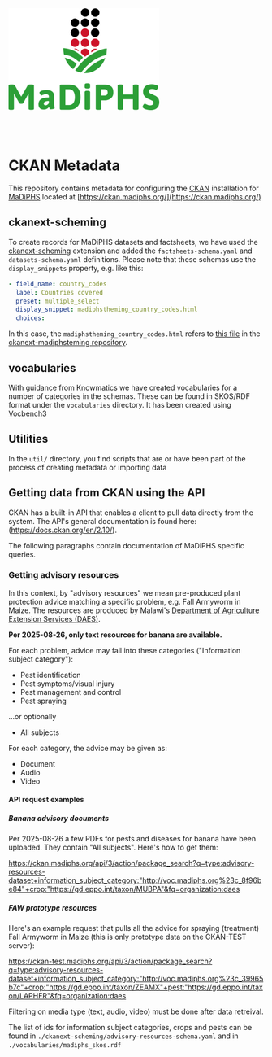 <img src="images/MaDiPHS_logo.png" style="height: 200px; padding-bottom: 50px;"/>


# CKAN Metadata
This repository contains metadata for configuring the [CKAN](https://ckan.org/) installation 
for [MaDiPHS](https://madiphs.org) located at [https://ckan.madiphs.org/](https://ckan.madiphs.org/)

## ckanext-scheming
To create records for MaDiPHS datasets and factsheets, we have used the [ckanext-scheming](https://github.com/ckan/ckanext-scheming) 
extension and added the `factsheets-schema.yaml` and `datasets-schema.yaml` definitions. Please note that these schemas use the 
`display_snippets` property, e.g. like this:

```yaml
- field_name: country_codes
  label: Countries covered
  preset: multiple_select
  display_snippet: madiphstheming_country_codes.html
  choices:
 ```

 In this case, the `madiphstheming_country_codes.html` refers to [this file](https://github.com/MaDiPHS/ckanext-madiphstheming/blob/main/ckanext/madiphstheming/templates/scheming/display_snippets/madiphstheming_country_codes.html) in the [ckanext-madiphsteming repository](https://github.com/MaDiPHS/ckanext-madiphstheming).



## vocabularies
With guidance from Knowmatics we have created vocabularies for a number of categories in the schemas. These can be found in SKOS/RDF format under the `vocabularies` directory. It has been created using [Vocbench3](https://bitbucket.org/art-uniroma2/vocbench3/src/master/)

## Utilities
In the `util/` directory, you find scripts that are or have been part of the process of creating metadata or importing data

## Getting data from CKAN using the API
CKAN has a built-in API that enables a client to pull data directly from the system. The API's general documentation is found here: (https://docs.ckan.org/en/2.10/).

The following paragraphs contain documentation of MaDiPHS specific queries.

### Getting advisory resources
In this context, by "advisory resources" we mean pre-produced plant protection advice matching a specific problem, e.g. Fall Armyworm in Maize. The resources are produced by Malawi's [Department of Agriculture Extension Services (DAES)](https://ckan.madiphs.org/organization/about/daes).

**Per 2025-08-26, only text resources for banana are available.**

For each problem, advice may fall into these categories ("Information subject category"):
* Pest identification
* Pest symptoms/visual injury
* Pest management and control
* Pest spraying

...or optionally
* All subjects

For each category, the advice may be given as:
* Document
* Audio
* Video

#### API request examples
##### Banana advisory documents
Per 2025-08-26 a few PDFs for pests and diseases for banana have been uploaded. They contain "All subjects". Here's how to get them:

https://ckan.madiphs.org/api/3/action/package_search?q=type:advisory-resources-dataset+information_subject_category:"http://voc.madiphs.org%23c_8f96be84"+crop:"https://gd.eppo.int/taxon/MUBPA"&fq=organization:daes

##### FAW prototype resources

Here's an example request that pulls all the advice for spraying (treatment) Fall Armyworm in Maize (this is only prototype data on the CKAN-TEST server):

https://ckan-test.madiphs.org/api/3/action/package_search?q=type:advisory-resources-dataset+information_subject_category:"http://voc.madiphs.org%23c_39965b7c"+crop:"https://gd.eppo.int/taxon/ZEAMX"+pest:"https://gd.eppo.int/taxon/LAPHFR"&fq=organization:daes

Filtering on media type (text, audio, video) must be done after data retreival.

The list of ids for information subject categories, crops and pests can be found in `./ckanext-scheming/advisory-resources-schema.yaml` and in `./vocabularies/madiphs_skos.rdf`